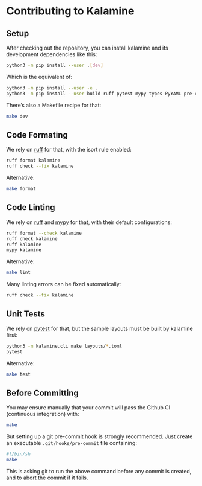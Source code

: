 Contributing to Kalamine
================================================================================


Setup
--------------------------------------------------------------------------------

After checking out the repository, you can install kalamine and its development dependencies like this:

```bash
python3 -m pip install --user .[dev]
```

Which is the equivalent of:

```bash
python3 -m pip install --user -e .
python3 -m pip install --user build ruff pytest mypy types-PyYAML pre-commit
```

There’s also a Makefile recipe for that:

```bash
make dev
```


Code Formating
--------------------------------------------------------------------------------

We rely on [ruff] for that, with the isort rule enabled:

```bash
ruff format kalamine
ruff check --fix kalamine
```

Alternative:

```bash
make format
```


Code Linting
--------------------------------------------------------------------------------

We rely on [ruff] and [mypy] for that, with their default configurations:

```bash
ruff format --check kalamine
ruff check kalamine
ruff kalamine
mypy kalamine
```

Alternative:

```bash
make lint
```

Many linting errors can be fixed automatically:

```bash
ruff check --fix kalamine
```

[ruff]: https://docs.astral.sh/ruff/
[mypy]: https://mypy.readthedocs.io


Unit Tests
--------------------------------------------------------------------------------

We rely on [pytest] for that, but the sample layouts must be built by
kalamine first:

```bash
python3 -m kalamine.cli make layouts/*.toml
pytest
```

Alternative:

```bash
make test
```

[pytest]: https://docs.pytest.org


Before Committing
--------------------------------------------------------------------------------

You may ensure manually that your commit will pass the Github CI (continuous integration) with:

```bash
make
```

But setting up a git pre-commit hook is strongly recommended. Just create an executable `.git/hooks/pre-commit` file containing:

```bash
#!/bin/sh
make
```

This is asking git to run the above command before any commit is created, and to abort the commit if it fails.
